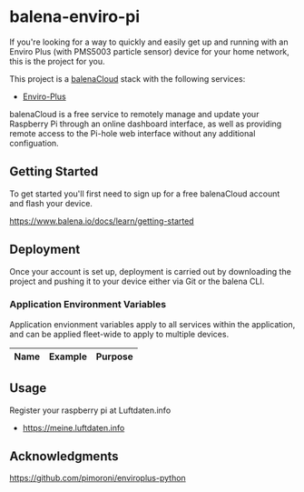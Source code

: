 # balena-enviro-pi

If you're looking for a way to quickly and easily get up and running with an Enviro Plus (with PMS5003 particle sensor) device for your home network, this is the project for you.

This project is a [balenaCloud](https://www.balena.io/cloud) stack with the following services:

* [Enviro-Plus](https://github.com/pimoroni/enviroplus-python)

balenaCloud is a free service to remotely manage and update your Raspberry Pi through an online dashboard interface, as well as providing remote access to the Pi-hole web interface without any additional configuation.

## Getting Started

To get started you'll first need to sign up for a free balenaCloud account and flash your device.

<https://www.balena.io/docs/learn/getting-started>

## Deployment

Once your account is set up, deployment is carried out by downloading the project and pushing it to your device either via Git or the balena CLI.

### Application Environment Variables

Application envionment variables apply to all services within the application, and can be applied fleet-wide to apply to multiple devices.

|Name|Example|Purpose|
|---|---|---|

## Usage

Register your raspberry pi at Luftdaten.info
* <https://meine.luftdaten.info>

## Acknowledgments

https://github.com/pimoroni/enviroplus-python

